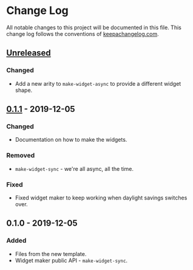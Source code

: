 # Change Log
All notable changes to this project will be documented in this file. This change log follows the conventions of [keepachangelog.com](http://keepachangelog.com/).

## [Unreleased]
### Changed
- Add a new arity to `make-widget-async` to provide a different widget shape.

## [0.1.1] - 2019-12-05
### Changed
- Documentation on how to make the widgets.

### Removed
- `make-widget-sync` - we're all async, all the time.

### Fixed
- Fixed widget maker to keep working when daylight savings switches over.

## 0.1.0 - 2019-12-05
### Added
- Files from the new template.
- Widget maker public API - `make-widget-sync`.

[Unreleased]: https://github.com/your-name/clj-text-nms/compare/0.1.1...HEAD
[0.1.1]: https://github.com/your-name/clj-text-nms/compare/0.1.0...0.1.1

